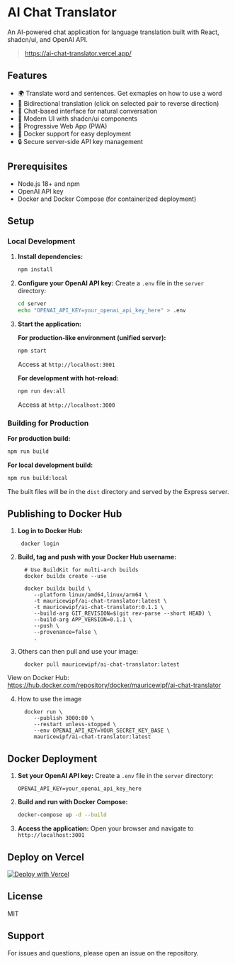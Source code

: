 # AI Chat Translator

An AI-powered chat application for language translation built with React, shadcn/ui, and OpenAI API.

> https://ai-chat-translator.vercel.app/

## Features

- 🌍 Translate word and sentences. Get exmaples on how to use a word
- 🔄 Bidirectional translation (click on selected pair to reverse direction)
- 💬 Chat-based interface for natural conversation
- 🎨 Modern UI with shadcn/ui components
- 📱 Progressive Web App (PWA)
- 🐳 Docker support for easy deployment
- 🔒 Secure server-side API key management

## Prerequisites

- Node.js 18+ and npm
- OpenAI API key
- Docker and Docker Compose (for containerized deployment)

## Setup

### Local Development

1. **Install dependencies:**
   ```bash
   npm install
   ```

2. **Configure your OpenAI API key:**
   Create a `.env` file in the `server` directory:
   ```bash
   cd server
   echo "OPENAI_API_KEY=your_openai_api_key_here" > .env
   ```

3. **Start the application:**

   **For production-like environment (unified server):**
   ```bash
   npm start
   ```
   Access at `http://localhost:3001`

   **For development with hot-reload:**
   ```bash
   npm run dev:all
   ```
   Access at `http://localhost:3000`

### Building for Production

**For production build:**
```bash
npm run build
```

**For local development build:**
```bash
npm run build:local
```

The built files will be in the `dist` directory and served by the Express server.

## Publishing to Docker Hub

1. **Log in to Docker Hub:**

        docker login

2. **Build, tag and push with your Docker Hub username:**

         # Use BuildKit for multi-arch builds
         docker buildx create --use

         docker buildx build \
            --platform linux/amd64,linux/arm64 \
            -t mauricewipf/ai-chat-translator:latest \
            -t mauricewipf/ai-chat-translator:0.1.1 \
            --build-arg GIT_REVISION=$(git rev-parse --short HEAD) \
            --build-arg APP_VERSION=0.1.1 \
            --push \
            --provenance=false \
            .

3. Others can then pull and use your image:

         docker pull mauricewipf/ai-chat-translator:latest

View on Docker Hub: https://hub.docker.com/repository/docker/mauricewipf/ai-chat-translator

4. How to use the image

         docker run \
            --publish 3000:80 \
            --restart unless-stopped \
            --env OPENAI_API_KEY=YOUR_SECRET_KEY_BASE \
            mauricewipf/ai-chat-translator:latest

## Docker Deployment

1. **Set your OpenAI API key:**
   Create a `.env` file in the `server` directory:
   ```env
   OPENAI_API_KEY=your_openai_api_key_here
   ```

2. **Build and run with Docker Compose:**
   ```bash
   docker-compose up -d --build
   ```

3. **Access the application:**
   Open your browser and navigate to `http://localhost:3001`

## Deploy on Vercel

[![Deploy with Vercel](https://vercel.com/button)](https://vercel.com/new/clone?repository-url=https%3A%2F%2Fgithub.com%2Fmauricewipf%2Fai-chat-translator&project-name=ai-chat-translator&repository-name=ai-chat-translator)

## License

MIT

## Support

For issues and questions, please open an issue on the repository.

